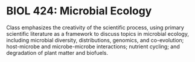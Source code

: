 # BIOL 424: Microbial Ecology

Class emphasizes the creativity of the scientific process, using primary scientific literature as a framework to discuss topics in microbial ecology, including microbial diversity, distributions, genomics, and co-evolution; host-microbe and microbe-microbe interactions; nutrient cycling; and degradation of plant matter and biofuels.